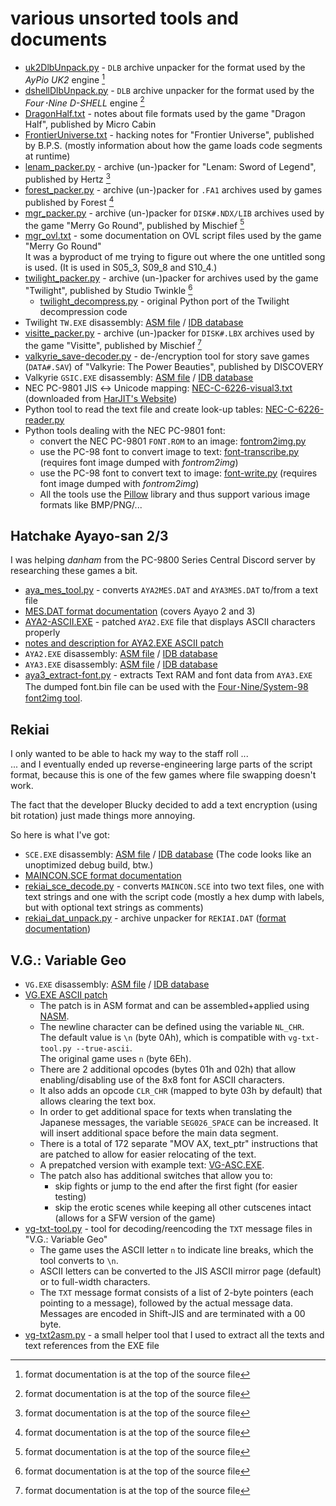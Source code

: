 # various unsorted tools and documents

- [uk2DlbUnpack.py](uk2DlbUnpack.py) - `DLB` archive unpacker for the format used by the *AyPio UK2* engine [^1]
- [dshellDlbUnpack.py](dshellDlbUnpack.py) - `DLB` archive unpacker for the format used by the *Four･Nine D-SHELL* engine [^1]
- [DragonHalf.txt](DragonHalf.txt) - notes about file formats used by the game "Dragon Half", published by Micro Cabin
- [FrontierUniverse.txt](FrontierUniverse.txt) - hacking notes for "Frontier Universe", published by B.P.S. (mostly information about how the game loads code segments at runtime)
- [lenam_packer.py](lenam_packer.py) - archive (un-)packer for "Lenam: Sword of Legend", published by Hertz [^1]
- [forest_packer.py](forest_packer.py) - archive (un-)packer for `.FA1` archives used by games published by Forest [^1]
- [mgr_packer.py](mgr_packer.py) - archive (un-)packer for `DISK#.NDX/LIB` archives used by the game "Merry Go Round", published by Mischief [^1]
- [mgr_ovl.txt](mgr_ovl.txt) - some documentation on OVL script files used by the game "Merry Go Round"  
  It was a byproduct of me trying to figure out where the one untitled song is used.
  (It is used in S05\_3, S09\_8 and S10\_4.)
- [twilight_packer.py](twilight_packer.py) - archive (un-)packer for archives used by the game "Twilight", published by Studio Twinkle [^1]
  - [twilight_decompress.py](twilight_decompress.py) - original Python port of the Twilight decompression code
- Twilight `TW.EXE` disassembly: [ASM file](TW.asm) / [IDB database](TW.idb)
- [visitte_packer.py](visitte_packer.py) - archive (un-)packer for `DISK#.LBX` archives used by the game "Visitte", published by Mischief [^1]
- [valkyrie_save-decoder.py](valkyrie_save-decoder.py) - de-/encryption tool for story save games (`DATA#.SAV`) of "Valkyrie: The Power Beauties", published by DISCOVERY
- Valkyrie `GSIC.EXE` disassembly: [ASM file](valkyrie_GSIC.asm) / [IDB database](valkyrie_GSIC.idb)
- NEC PC-9801 JIS ↔ Unicode mapping: [NEC-C-6226-visual3.txt](NEC-C-6226-visual3.txt) (downloaded from [HarJIT's Website](https://harjit.moe/jismappings.html))
- Python tool to read the text file and create look-up tables: [NEC-C-6226-reader.py](NEC-C-6226-reader.py)
- Python tools dealing with the NEC PC-9801 font:
  - convert the NEC PC-9801 `FONT.ROM` to an image: [fontrom2img.py](fontrom2img.py)
  - use the PC-98 font to convert image to text: [font-transcribe.py](font-transcribe.py) (requires font image dumped with *fontrom2img*)
  - use the PC-98 font to convert text to image: [font-write.py](font-write.py) (requires font image dumped with *fontrom2img*)
  - All the tools use the [Pillow](https://python-pillow.org/) library and thus support various image formats like BMP/PNG/...

[^1]: format documentation is at the top of the source file

## Hatchake Ayayo-san 2/3

I was helping *danham* from the PC-9800 Series Central Discord server by researching these games a bit.

- [aya_mes_tool.py](aya_mes_tool.py) - converts `AYA2MES.DAT` and `AYA3MES.DAT` to/from a text file
- [MES.DAT format documentation](aya_mes_format.txt) (covers Ayayo 2 and 3)
- [AYA2-ASCII.EXE](AYA2-ASCII.EXE) - patched `AYA2.EXE` file that displays ASCII characters properly
- [notes and description for AYA2.EXE ASCII patch](Aya2-ASCII-Patch.md)
- `AYA2.EXE` disassembly: [ASM file](AYA2-DEC.asm) / [IDB database](AYA2-DEC.idb)
- `AYA3.EXE` disassembly: [ASM file](AYA3.asm) / [IDB database](AYA3.idb)
- [aya3_extract-font.py](aya3_extract-font.py) - extracts Text RAM and font data from `AYA3.EXE`  
  The dumped font.bin file can be used with the [Four･Nine/System-98 font2img tool](../four-nine_system98/font2img.py).

## Rekiai

I only wanted to be able to hack my way to the staff roll ...  
... and I eventually ended up reverse-engineering large parts of the script format, because this is one of the few games where file swapping doesn't work.

The fact that the developer Blucky decided to add a text encryption (using bit rotation) just made things more annoying.

So here is what I've got:

- `SCE.EXE` disassembly: [ASM file](rekiai_SCE.asm) / [IDB database](rekiai_SCE.idb) (The code looks like an unoptimized debug build, btw.)
- [MAINCON.SCE format documentation](rekiai_sce_format.txt)
- [rekiai_sce_decode.py](rekiai_sce_decode.py) - converts `MAINCON.SCE` into two text files, one with text strings and one with the script code (mostly a hex dump with labels, but with optional text strings as comments)
- [rekiai_dat_unpack.py](rekiai_dat_unpack.py) - archive unpacker for `REKIAI.DAT` ([format documentation](rekiai_dat.txt))

## V.G.: Variable Geo

- `VG.EXE` disassembly: [ASM file](VG.asm) / [IDB database](VG.idb)
- [VG.EXE ASCII patch](VG-ASC.asm)
  - The patch is in ASM format and can be assembled+applied using [NASM](https://www.nasm.us/).
  - The newline character can be defined using the variable `NL_CHR`.  
    The default value is `\n` (byte 0Ah), which is compatible with `vg-txt-tool.py --true-ascii`.  
    The original game uses `n` (byte 6Eh).
  - There are 2 additional opcodes (bytes 01h and 02h) that allow enabling/disabling use of the 8x8 font for ASCII characters.
  - It also adds an opcode `CLR_CHR` (mapped to byte 03h by default) that allows clearing the text box.
  - In order to get additional space for texts when translating the Japanese messages, the variable `SEG026_SPACE` can be increased. It will insert additional space before the main data segment.
  - There is a total of 172 separate "MOV AX, text_ptr" instructions that are patched to allow for easier relocating of the text.
  - A prepatched version with example text: [VG-ASC.EXE](VG-ASC.EXE).
  - The patch also has additional switches that allow you to:
    - skip fights or jump to the end after the first fight (for easier testing)
    - skip the erotic scenes while keeping all other cutscenes intact (allows for a SFW version of the game)
- [vg-txt-tool.py](vg-txt-tool.py) - tool for decoding/reencoding the `TXT` message files in "V.G.: Variable Geo"
  - The game uses the ASCII letter `n` to indicate line breaks, which the tool converts to `\n`.
  - ASCII letters can be converted to the JIS ASCII mirror page (default) or to full-width characters.
  - The `TXT` message format consists of a list of 2-byte pointers (each pointing to a message), followed by the actual message data.
    Messages are encoded in Shift-JIS and are terminated with a 00 byte.
- [vg-txt2asm.py](vg-txt2asm.py) - a small helper tool that I used to extract all the texts and text references from the EXE file
